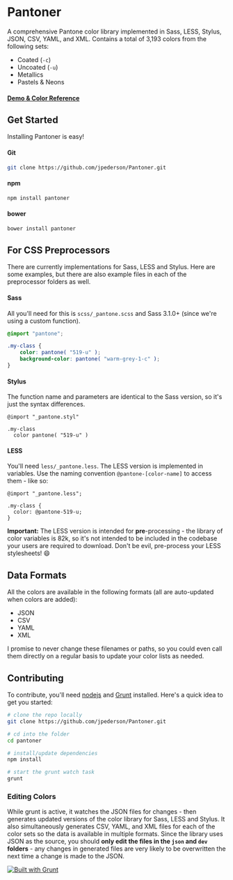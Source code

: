 # Pantoner

A comprehensive Pantone color library implemented in Sass, LESS, Stylus, JSON, CSV, YAML, and XML. Contains a total of 3,193 colors from the following sets:

- Coated (`-c`)
- Uncoated (`-u`)
- Metallics
- Pastels & Neons

#### [Demo & Color Reference](http://jpederson.github.io/Pantoner)


## Get Started

Installing Pantoner is easy!

#### Git

```sh
git clone https://github.com/jpederson/Pantoner.git
```

#### npm

```sh
npm install pantoner
```

#### bower

```sh
bower install pantoner
```


## For CSS Preprocessors

There are currently implementations for Sass, LESS and Stylus. Here are some examples, but there are also example files in each of the preprocessor folders as well.


#### Sass

All you'll need for this is `scss/_pantone.scss` and Sass 3.1.0+ (since we're using a custom function).

```scss
@import "pantone";

.my-class {
	color: pantone( "519-u" );
	background-color: pantone( "warm-grey-1-c" );
}
```


#### Stylus

The function name and parameters are identical to the Sass version, so it's just the syntax differences.

```styl
@import "_pantone.styl"

.my-class
  color pantone( "519-u" )
```


#### LESS

You'll need `less/_pantone.less`. The LESS version is implemented in variables. Use the naming convention `@pantone-[color-name]` to access them - like so:

```less
@import "_pantone.less";

.my-class {
  color: @pantone-519-u;
}
```

**Important:** The LESS version is intended for **pre**-processing - the library of color variables is 82k, so it's not intended to be included in the codebase your users are required to download. Don't be evil, pre-process your LESS stylesheets! :smile:



## Data Formats

All the colors are available in the following formats (all are auto-updated when colors are added): 

- JSON
- CSV
- YAML
- XML

I promise to never change these filenames or paths, so you could even call them directly on a regular basis to update your color lists as needed.



## Contributing

To contribute, you'll need [nodejs](http://nodejs.org/) and [Grunt](http://gruntjs.com/) installed. Here's a quick idea to get you started:

```sh
# clone the repo locally
git clone https://github.com/jpederson/Pantoner.git

# cd into the folder
cd pantoner

# install/update dependencies
npm install

# start the grunt watch task
grunt
```

### Editing Colors

While grunt is active, it watches the JSON files for changes - then generates updated versions of the color library for Sass, LESS and Stylus. It also simultaneously generates CSV, YAML, and XML files for each of the color sets so the data is available in multiple formats. Since the library uses JSON as the source, you should **only edit the files in the `json` and `dev` folders** - any changes in generated files are very likely to be overwritten the next time a change is made to the JSON.

[![Built with Grunt](https://cdn.gruntjs.com/builtwith.png)](http://gruntjs.com/)
